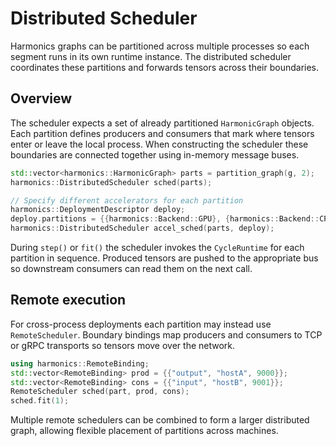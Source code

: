 # Distributed Scheduler

Harmonics graphs can be partitioned across multiple processes so each segment runs in its own runtime instance. The distributed scheduler coordinates these partitions and forwards tensors across their boundaries.

## Overview

The scheduler expects a set of already partitioned `HarmonicGraph` objects. Each partition defines producers and consumers that mark where tensors enter or leave the local process. When constructing the scheduler these boundaries are connected together using in-memory message buses.

```cpp
std::vector<harmonics::HarmonicGraph> parts = partition_graph(g, 2);
harmonics::DistributedScheduler sched(parts);

// Specify different accelerators for each partition
harmonics::DeploymentDescriptor deploy;
deploy.partitions = {{harmonics::Backend::GPU}, {harmonics::Backend::CPU}};
harmonics::DistributedScheduler accel_sched(parts, deploy);
```

During `step()` or `fit()` the scheduler invokes the `CycleRuntime` for each partition in sequence. Produced tensors are pushed to the appropriate bus so downstream consumers can read them on the next call.

## Remote execution

For cross-process deployments each partition may instead use `RemoteScheduler`. Boundary bindings map producers and consumers to TCP or gRPC transports so tensors move over the network.

```cpp
using harmonics::RemoteBinding;
std::vector<RemoteBinding> prod = {{"output", "hostA", 9000}};
std::vector<RemoteBinding> cons = {{"input", "hostB", 9001}};
RemoteScheduler sched(part, prod, cons);
sched.fit(1);
```

Multiple remote schedulers can be combined to form a larger distributed graph, allowing flexible placement of partitions across machines.
